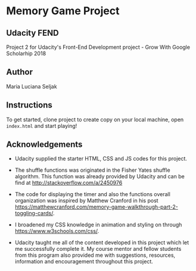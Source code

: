 # Memory Game Project

## Udacity FEND

Project 2 for Udacity's Front-End Development project - Grow With Google Scholarhip 2018


## Author
Maria Luciana Seljak

## Instructions

To get started, clone project to create copy on your local machine, open `index.html` and start playing!

## Acknowledgements

* Udacity supplied the starter HTML, CSS and JS codes for this project.

* The shuffle functions was originated in the Fisher Yates shuffle algorithm. This function was already provided by Udacity and can be find at http://stackoverflow.com/a/2450976

* The code for displaying the timer and also the functions overall organization was inspired by Matthew Cranford in his post https://matthewcranford.com/memory-game-walkthrough-part-2-toggling-cards/.

* I broadened my CSS knowledge in animation and styling on through https://www.w3schools.com/css/.

* Udacity taught me all of the content developed in this project which let me successfully complete it. My course mentor and fellow students from this program also provided me with suggestions, resources, information and encouragement throughout this project.
